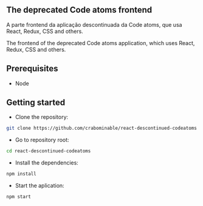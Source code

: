 ## The deprecated Code atoms frontend

A parte frontend da aplicação descontinuada da Code atoms, que usa React, Redux, CSS and others.

The frontend of the deprecated Code atoms application, which uses React, Redux, CSS and others.

## Prerequisites

- Node

## Getting started

- Clone the repository:

```bash
git clone https://github.com/crabominable/react-descontinued-codeatoms
```

- Go to repository root:

```bash
cd react-descontinued-codeatoms
```

- Install the dependencies:

```bash
npm install
```

- Start the aplication:

```bash
npm start
```
